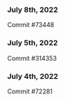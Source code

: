 ### July 8th, 2022

Commit #73448

### July 5th, 2022

Commit #314353


### July 4th, 2022

Commit #72281
